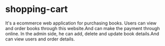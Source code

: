 # shopping-cart
It's a ecommerce web application for purchasing books. Users can view and order books through this website.And can make the payment through online.
In the admin side, he can add, delete and update book details.And can view users and order details.

